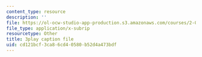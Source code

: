 ```yaml
---
content_type: resource
description: ''
file: https://ol-ocw-studio-app-production.s3.amazonaws.com/courses/2-003sc-engineering-dynamics-fall-2011/cd121bcf3ca86cd40580b52d4a473bdf_9_d8CQrCYUw.srt
file_type: application/x-subrip
resourcetype: Other
title: 3play caption file
uid: cd121bcf-3ca8-6cd4-0580-b52d4a473bdf
---
```

